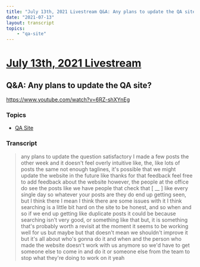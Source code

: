 ```yaml
---
title: "July 13th, 2021 Livestream Q&A: Any plans to update the QA site?"
date: "2021-07-13"
layout: transcript
topics:
    - "qa-site"
---
```

# [July 13th, 2021 Livestream](../2021-07-13.md)
## Q&A: Any plans to update the QA site?
https://www.youtube.com/watch?v=6RZ-shXYnEg

### Topics
* [QA Site](../topics/qa-site.md)

### Transcript

> any plans to update the question satisfactory I made a few posts the other week and it doesn't feel overly intuitive like, the, like lots of posts the same not enough taglines, it's possible that we might update the website in the future like thanks for that feedback feel free to add feedback about the website however, the people at the office do see the posts like we have people that check that [ __ ] like every single day so whatever your posts are they do end up getting seen, but I think there I mean I think there are some issues with it I think searching is a little bit hard on the site to be honest, and so when and so if we end up getting like duplicate posts it could be because searching isn't very good, or something like that but, it is something that's probably worth a revisit at the moment it seems to be working well for us but maybe but that doesn't mean we shouldn't improve it but it's all about who's gonna do it and when and the person who made the website doesn't work with us anymore so we'd have to get someone else to come in and do it or someone else from the team to stop what they're doing to work on it yeah
